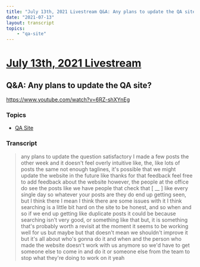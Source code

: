 ```yaml
---
title: "July 13th, 2021 Livestream Q&A: Any plans to update the QA site?"
date: "2021-07-13"
layout: transcript
topics:
    - "qa-site"
---
```

# [July 13th, 2021 Livestream](../2021-07-13.md)
## Q&A: Any plans to update the QA site?
https://www.youtube.com/watch?v=6RZ-shXYnEg

### Topics
* [QA Site](../topics/qa-site.md)

### Transcript

> any plans to update the question satisfactory I made a few posts the other week and it doesn't feel overly intuitive like, the, like lots of posts the same not enough taglines, it's possible that we might update the website in the future like thanks for that feedback feel free to add feedback about the website however, the people at the office do see the posts like we have people that check that [ __ ] like every single day so whatever your posts are they do end up getting seen, but I think there I mean I think there are some issues with it I think searching is a little bit hard on the site to be honest, and so when and so if we end up getting like duplicate posts it could be because searching isn't very good, or something like that but, it is something that's probably worth a revisit at the moment it seems to be working well for us but maybe but that doesn't mean we shouldn't improve it but it's all about who's gonna do it and when and the person who made the website doesn't work with us anymore so we'd have to get someone else to come in and do it or someone else from the team to stop what they're doing to work on it yeah
